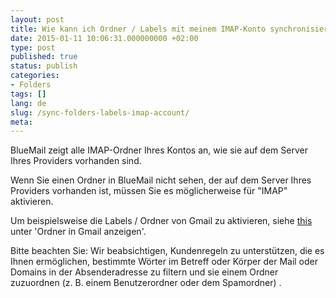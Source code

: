 ```yaml
---
layout: post
title: Wie kann ich Ordner / Labels mit meinem IMAP-Konto synchronisieren?
date: 2015-01-11 10:06:31.000000000 +02:00
type: post
published: true
status: publish
categories:
- Folders
tags: []
lang: de
slug: /sync-folders-labels-imap-account/
meta:
---
```


BlueMail zeigt alle IMAP-Ordner Ihres Kontos an, wie sie auf dem Server Ihres Providers vorhanden sind.

Wenn Sie einen Ordner in BlueMail nicht sehen, der auf dem Server Ihres Providers vorhanden ist, müssen Sie es möglicherweise für "IMAP" aktivieren.

Um beispielsweise die Labels / Ordner von Gmail zu aktivieren, siehe [this](https://support.google.com/a/answer/105694?hl=de) unter 'Ordner in Gmail anzeigen'.

Bitte beachten Sie: Wir beabsichtigen, Kundenregeln zu unterstützen, die es Ihnen ermöglichen, bestimmte Wörter im Betreff oder Körper der Mail oder Domains in der Absenderadresse zu filtern und sie einem Ordner zuzuordnen (z. B. einem Benutzerordner oder dem Spamordner) .
